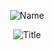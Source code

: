<p align="center"><img src="https://i.ibb.co/Ny6dLrF/Name.png" alt="Name" border="0"></p>
<p align="center"><img src="https://i.ibb.co/Z6D2Y5d/Title.png" alt="Title" border="0"></p>

